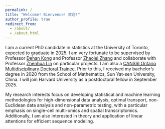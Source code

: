 ```yaml
---
permalink: /
title: "Welcome! Bienvenue! 欢迎!"
author_profile: true
redirect_from: 
  - /about/
  - /about.html
---
```


I am a current PhD candidate in statistics at the University of Toronto, expected to graduate in 2025. I am very fortunate to be supervised by Professor [Dehan Kong](https://sites.google.com/site/kongdehanstat/) and Professor [Zhaolei Zhang](http://sites.utoronto.ca/zhanglab/) and collaborate with Professor [Zhenhua Lin](https://blog.nus.edu.sg/zhenhua/) on particular projects. I am also a [CANSSI Ontario Multidisciplinary Doctoral Trainee](https://canssiontario.utoronto.ca/opportunities/uoft-opportunities/mdoc/). Prior to this, I received my bachelor’s degree in 2020 from the School of Mathematics, Sun Yat-sen University, China. I will join Harvard University as a postdoctoral fellow in September 2025.

My research interests focus on developing statistical and machine learning methodologies for high-dimensional data analysis, optimal transport, non-Euclidean data analysis and non-parametric testing, with a particular emphasis on single-cell multi-omics and spatial transcriptomics. Additionally, I am also interested in theory and application of linear attentions for efficient sequence modeling.  
